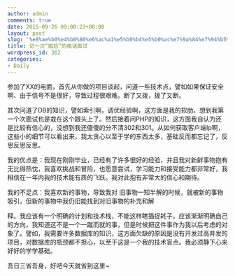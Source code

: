 ```yaml
---
author: admin
comments: true
date: 2015-09-26 09:00:23+00:00
layout: post
slug: '%e8%ae%b0%e4%b8%80%e6%ac%a1%e5%b0%b4%e5%b0%ac%e7%9a%84%e7%94%b5%e8%af%9d%e9%9d%a2%e8%af%95'
title: 记一次“尴尬”的电话面试
wordpress_id: 362
categories:
- Daily
---
```


参加了XX的电面，首先从你做的项目谈起，问道一些技术点，譬如如果保证安全啊、由于信号不是很好，导致过程很艰难。断了又拨，拨了又断。







其次问道了DB的知识，譬如索引啊，调优经验啊，这方面是我的软肋，想到我第一个次面试也是栽在这个跟头上了。然后接着问PHP的知识，这方面我自认为还是比较有信心的，没想到我还傻傻的分不清302和301。从如何获取客户端Ip啊，这些小的细节可以看出来，我太贪心以至于学的东西太多，基础反而都忘记了，反思反思反思。










我的优点是：我现在刚刚毕业，已经有了许多很好的经验，并且我对新鲜事物抱有无比得热忱，我喜欢挑战和冒险，也愿意尝试，学习能力和接受能力都非常好，我相信在一年内我的技术能有质的飞跃。我对此抱有非常大的信心和期待。







我的不足点：我喜欢新的事物，导致我对 旧事物一知半解的时候，就被新的事物吸引，但新的事物中我仍旧能找到对旧事物的补充和解




释。我应该有一个明确的计划和技术栈，不能这样瞎猫捉耗子。应该渐渐明确自己的方向，我知道这不是一个一蹴而就的事，但是时候把这件事作为我以后考虑的对象了。譬如，我需要许多数据库的知识，这方面欠缺的原因是没有开发过高并发的项目，对数据库的瓶颈都不担心，以至于这是一个我的技术盲点。我必须静下心来好好的学学基础。













吾日三省吾身，好吧今天就省到这里~



